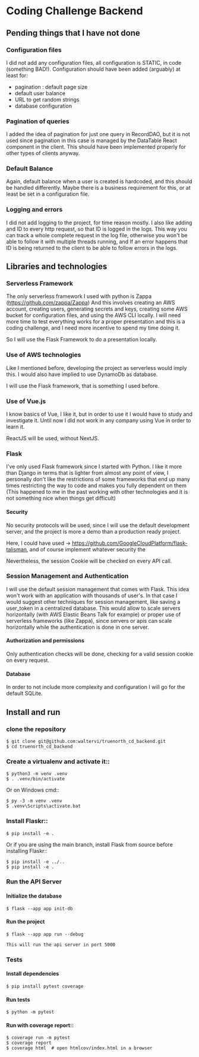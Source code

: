 # Coding Challenge Backend 

## Pending things that I have not done

### Configuration files
I did not add any configuration files, all configuration is STATIC, in code (something BAD!).
Configuration should have been added (arguably) at least for:
* pagination : default page size
* default user balance
* URL to get random strings
* database configuration

### Pagination of queries
I added the idea of pagination for just one query in RecordDAO, but it is not used since pagination in 
this case is managed by the DataTable React component in the client.
This should have been implemented properly for other types of clients anyway.

### Default Balance
Again, default balance when a user is created is hardcoded, and this should be handled differently.
Maybe there is a business requirement for this, or at least be set in a configuration file.

### Logging and errors
I did not add logging to the project, for time reason mostly.
I also like adding and ID to every http request, so that ID is logged in the logs. 
This way you can track a whole complete request in the log file, otherwise you won't be able 
to follow it with multiple threads running, and If an error happens that ID is being returned to the client
to be able to follow errors in the logs.


## Libraries and technologies

### Serverless Framework
The only serverless framework I used with python is Zappa (https://github.com/zappa/Zappa)
And this involves creating an AWS account, creating users, generating secrets and keys, creating some AWS bucket for configuration files, and using the AWS CLI locally. 
I will need more time to test everything works for a proper presentation and this is a coding challenge, and I need more incentive to spend my time doing it.

So I will use the Flask Framework to do a presentation locally.

### Use of AWS technologies
Like I mentioned before, developing the project as serverless would imply this.
I would also have implied to use DynamoDb as database.

I will use the Flask framework, that is something I used before.

### Use of Vue.js
I know basics of Vue, I like it, but in order to use it I would have to study and investigate it. Until now I did not work in any company using Vue in order to learn it.

ReactJS will be used, without NextJS.

### Flask
I've only used Flask framework since I started with Python. I like it more than Django in terms that is lighter from almost any point of view, I personally don't like the restrictions of some frameworks that end up many times restricting the way to code and makes you fully dependent on them (This happened to me in the past working with other technologies and it is not something nice when things get difficult)

#### Security
No security protocols will be used, since I will use the default development server, and the project is more a demo than a production ready project.

Here, I could have used -> https://github.com/GoogleCloudPlatform/flask-talisman, and of course implement whatever security the 

Nevertheless, the session Cookie will be checked on every API call.


### Session Management and Authentication
I will use the default session management that comes with Flask. This idea won't work with an application with thousands of user's. In that case I would suggest other techniques for session management, like saving a user_token in a centralized database.
This would allow to scale servers horizontally (with AWS Elastic Beans Talk for example) or proper use of serverless frameworks (like Zappa), since servers or apis can scale horizontally while the authentication is done in one server.

#### Authorization and permissions
Only authentication checks will be done, checking for a valid session cookie on every request.

#### Database
In order to not include more complexity and configuration I will go for the default SQLite.


## Install and run 

###  clone the repository
    $ git clone git@github.com:waltervi/truenorth_cd_backend.git
    $ cd truenorth_cd_backend

### Create a virtualenv and activate it::

    $ python3 -m venv .venv
    $ . .venv/bin/activate

Or on Windows cmd::

    $ py -3 -m venv .venv
    $ .venv\Scripts\activate.bat

### Install Flaskr::

    $ pip install -e .

Or if you are using the main branch, install Flask from source before installing Flaskr::

    $ pip install -e ../..
    $ pip install -e .


### Run the API Server

#### Initialize the database
    $ flask --app app init-db    

#### Run the project
    $ flask --app app run --debug

    This will run the api server in port 5000

### Tests
#### Install dependencies
    $ pip install pytest coverage

#### Run tests
    $ python -m pytest

#### Run with coverage report::
    $ coverage run -m pytest
    $ coverage report
    $ coverage html  # open htmlcov/index.html in a browser



